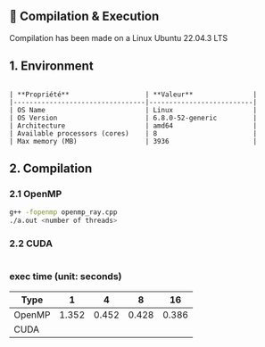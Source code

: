 ## 🧰 Compilation & Execution

Compilation has been made on a Linux Ubuntu 22.04.3 LTS

## 1. Environment

```

| **Propriété**                   | **Valeur**               |
|---------------------------------|--------------------------|
| OS Name                         | Linux                    |
| OS Version                      | 6.8.0-52-generic         |
| Architecture                    | amd64                    |
| Available processors (cores)    | 8                        |
| Max memory (MB)                 | 3936                     |

```

## 2. Compilation

### 2.1 OpenMP

```bash
g++ -fopenmp openmp_ray.cpp
./a.out <number of threads>
```

### 2.2 CUDA

```bash

```

### exec time (unit: seconds)

| **Type** | 1     | 4     | 8     | 16    |
| -------- | ----- | ----- | ----- | ----- |
| OpenMP   | 1.352 | 0.452 | 0.428 | 0.386 |
| CUDA     |
